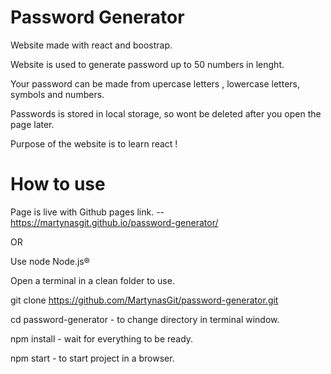 # Password Generator

Website made with react and boostrap.

Website is used to generate password up to 50 numbers in lenght.

Your password can be made from upercase letters , lowercase letters, symbols and numbers.

Passwords is stored in local storage, so  wont be deleted after you open the page later.

Purpose of the website is to learn react !


# How to use

Page is live with Github pages link. -- https://martynasgit.github.io/password-generator/

OR

Use node Node.js®

Open a terminal in a clean folder to use.

git clone https://github.com/MartynasGit/password-generator.git

cd password-generator - to change directory in terminal window.

npm install - wait for everything to be ready.

npm start - to start project in a browser.

